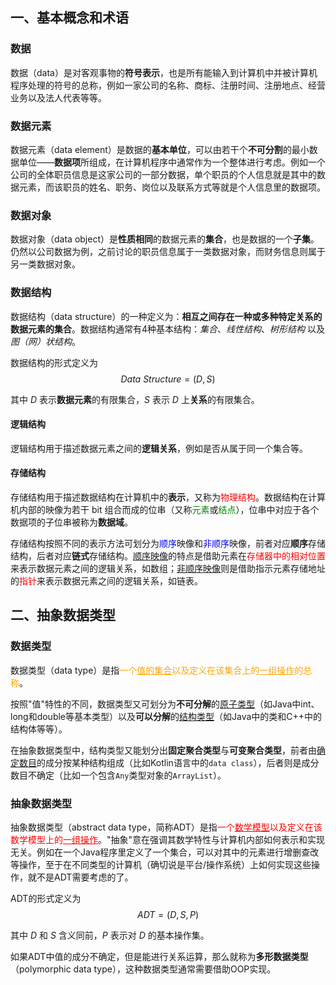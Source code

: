 ## 一、基本概念和术语

### 数据

数据（data）是对客观事物的**符号表示**，也是所有能输入到计算机中并被计算机程序处理的符号的总称，例如一家公司的名称、商标、注册时间、注册地点、经营业务以及法人代表等等。

### 数据元素

数据元素（data element）是数据的**基本单位**，可以由若干个**不可分割**的最小数据单位——**数据项**所组成，在计算机程序中通常作为一个整体进行考虑。例如一个公司的全体职员信息是这家公司的一部分数据，单个职员的个人信息就是其中的数据元素，而该职员的姓名、职务、岗位以及联系方式等就是个人信息里的数据项。

### 数据对象

数据对象（data object）是**性质相同**的数据元素的**集合**，也是数据的一个**子集**。仍然以公司数据为例，之前讨论的职员信息属于一类数据对象，而财务信息则属于另一类数据对象。

### 数据结构

数据结构（data structure）的一种定义为：**相互之间存在一种或多种特定关系的数据元素的集合**。数据结构通常有4种基本结构：*集合*、*线性结构*、*树形结构* 以及*图（网）状结构*。

数据结构的形式定义为
$$
Data\ Structure = (D, S)
$$

其中 $D$ 表示**数据元素**的有限集合，$S$ 表示 $D$ 上**关系**的有限集合。

#### 逻辑结构

逻辑结构用于描述数据元素之间的**逻辑关系**，例如是否从属于同一个集合等。

#### 存储结构

存储结构用于描述数据结构在计算机中的**表示**，又称为<font color=red>物理结构</font>。数据结构在计算机内部的映像为若干 bit 组合而成的位串（又称<font color=green>元素</font>或<font color=green>结点</font>），位串中对应于各个数据项的子位串被称为**数据域**。

存储结构按照不同的表示方法可划分为<font color=blue>顺序</font>映像和<font color=blue>非顺序</font>映像，前者对应**顺序**存储结构，后者对应**链式**存储结构。<u>顺序映像</u>的特点是借助元素在<font color=red>存储器中的相对位置</font>来表示数据元素之间的逻辑关系，如数组；<u>非顺序映像</u>则是借助指示元素存储地址的<font color=red>指针</font>来表示数据元素之间的逻辑关系，如链表。

## 二、抽象数据类型

### 数据类型

数据类型（data type）是指<font color=orange>一个<u>值的集合</u>以及定义在该集合上的<u>一组操作</u>的总称</font>。

按照"值"特性的不同，数据类型又可划分为**不可分解**的<u>原子类型</u>（如Java中int、long和double等基本类型）以及**可以分解**的<u>结构类型</u>（如Java中的类和C++中的结构体等等）。

在抽象数据类型中，结构类型又能划分出**固定聚合类型**与**可变聚合类型**，前者由<u>确定数目</u>的成分按某种结构组成（比如Kotlin语言中的`data class`），后者则是成分数目不确定（比如一个包含`Any`类型对象的`ArrayList`）。

### 抽象数据类型

抽象数据类型（abstract data type，简称ADT）是指<font color=red>一个<u>数学模型</u>以及定义在该数学模型上的<u>一组操作</u></font>。"抽象"意在强调其数学特性与计算机内部如何表示和实现无关。例如在一个Java程序里定义了一个集合，可以对其中的元素进行增删查改等操作，至于在不同类型的计算机（确切说是平台/操作系统）上如何实现这些操作，就不是ADT需要考虑的了。

ADT的形式定义为
$$ADT = (D, S, P)$$

其中 $D$ 和 $S$ 含义同前，$P$ 表示对 $D$ 的基本操作集。

如果ADT中值的成分不确定，但是能进行关系运算，那么就称为**多形数据类型**（polymorphic data type），这种数据类型通常需要借助OOP实现。